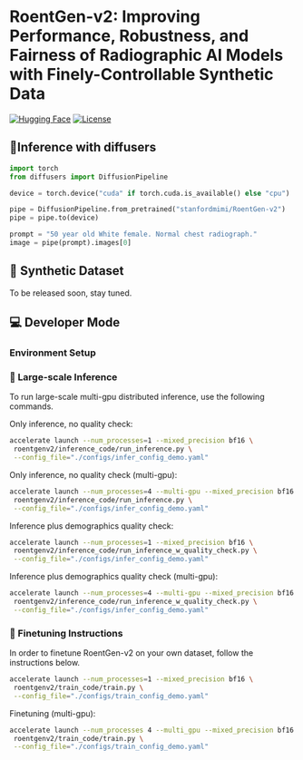 # RoentGen-v2: Improving Performance, Robustness, and Fairness of Radiographic AI Models with Finely-Controllable Synthetic Data

[![Hugging Face](https://huggingface.co/datasets/huggingface/badges/resolve/main/model-on-hf-md.svg)](https://huggingface.co/stanfordmimi/RoentGen-v2)  [![License](https://img.shields.io/github/license/stanfordmimi/RoentGen-v2?style=for-the-badge)](LICENSE)

## 🧨Inference with diffusers

```python
import torch
from diffusers import DiffusionPipeline

device = torch.device("cuda" if torch.cuda.is_available() else "cpu")

pipe = DiffusionPipeline.from_pretrained("stanfordmimi/RoentGen-v2")
pipe = pipe.to(device)

prompt = "50 year old White female. Normal chest radiograph."
image = pipe(prompt).images[0]
```

## 🩻 Synthetic Dataset
To be released soon, stay tuned.

## 💻 Developer Mode
### Environment Setup

### 🚀 Large-scale Inference
To run large-scale multi-gpu distributed inference, use the following commands.

Only inference, no quality check:
```bash
accelerate launch --num_processes=1 --mixed_precision bf16 \
 roentgenv2/inference_code/run_inference.py \
 --config_file="./configs/infer_config_demo.yaml"
```

Only inference, no quality check (multi-gpu):
```bash
accelerate launch --num_processes=4 --multi-gpu --mixed_precision bf16 \
 roentgenv2/inference_code/run_inference.py \
 --config_file="./configs/infer_config_demo.yaml"
```

Inference plus demographics quality check:
```bash
accelerate launch --num_processes=1 --mixed_precision bf16 \
 roentgenv2/inference_code/run_inference_w_quality_check.py \
 --config_file="./configs/infer_config_demo.yaml"
```

Inference plus demographics quality check (multi-gpu):
```bash
accelerate launch --num_processes=4 --multi-gpu --mixed_precision bf16 \
 roentgenv2/inference_code/run_inference_w_quality_check.py \
 --config_file="./configs/infer_config_demo.yaml"
```

### 🔧 Finetuning Instructions

In order to finetune RoentGen-v2 on your own dataset, follow the instructions below.
```bash
accelerate launch --num_processes=1 --mixed_precision bf16 \
 roentgenv2/train_code/train.py \
 --config_file="./configs/train_config_demo.yaml"
```

Finetuning (multi-gpu):
```bash
accelerate launch --num_processes 4 --multi_gpu --mixed_precision bf16 \
 roentgenv2/train_code/train.py \
 --config_file="./configs/train_config_demo.yaml"
```
